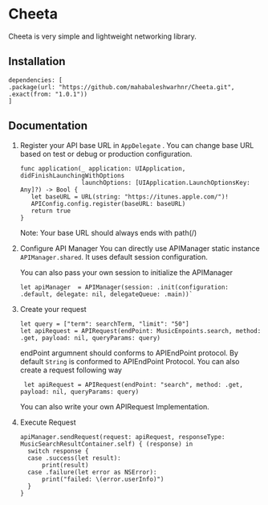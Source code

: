 # Cheeta
Cheeta is very simple and lightweight networking library. 

## Installation

    dependencies: [
    .package(url: "https://github.com/mahabaleshwarhnr/Cheeta.git", .exact(from: "1.0.1"))
    ]

## Documentation

  1. Register your API base URL in `AppDelegate` . You can change base URL based on test or debug or production configuration.
       
         func application(_ application: UIApplication, didFinishLaunchingWithOptions 
                          launchOptions: [UIApplication.LaunchOptionsKey: Any]?) -> Bool {                      
            let baseURL = URL(string: "https://itunes.apple.com/")!
            APIConfig.config.register(baseURL: baseURL)
            return true
         }
     Note: Your base URL should always ends with path(/)

  2. Configure API Manager
     You can directly use APIManager static instance `APIManager.shared`. It uses default session configuration.
     
     You can also pass your own session to initialize the APIManager
     
         let apiManager  = APIManager(session: .init(configuration: .default, delegate: nil, delegateQueue: .main))`

  3. Create your request
     
         let query = ["term": searchTerm, "limit": "50"]
         let apiRequest = APIRequest(endPoint: MusicEnpoints.search, method: .get, payload: nil, queryParams: query)
       endPoint argumnent should conforms to APIEndPoint protocol. By default `String` is conformed to APIEndPoint Protocol.
         You can also create a request following way
         
          let apiRequest = APIRequest(endPoint: "search", method: .get, payload: nil, queryParams: query)
       
       You can also write your own APIRequest Implementation. 
     
   4. Execute Request
   
          apiManager.sendRequest(request: apiRequest, responseType: MusicSearchResultContainer.self) { (response) in
            switch response {
            case .success(let result):
                print(result)
            case .failure(let error as NSError):
                print("failed: \(error.userInfo)")
            }
          }
 
  
      
